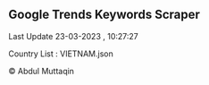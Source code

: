 

## Google Trends Keywords Scraper 
 
Last Update 23-03-2023 , 10:27:27

Country List :
VIETNAM.json



© Abdul Muttaqin 
